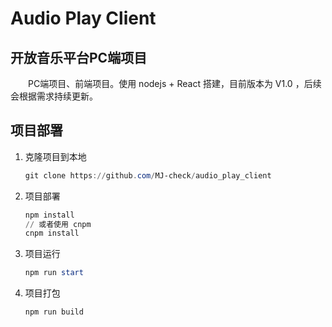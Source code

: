 # Audio Play Client

## 开放音乐平台PC端项目

&emsp;&emsp;PC端项目、前端项目。使用 nodejs + React 搭建，目前版本为 V1.0 ，后续会根据需求持续更新。

## 项目部署

1. 克隆项目到本地

   ```powershell
   git clone https://github.com/MJ-check/audio_play_client
   ```

2. 项目部署

   ```powershell
   npm install
   // 或者使用 cnpm
   cnpm install
   ```

3. 项目运行

   ```powershell
   npm run start
   ```

4. 项目打包

   ```powershell
   npm run build
   ```
